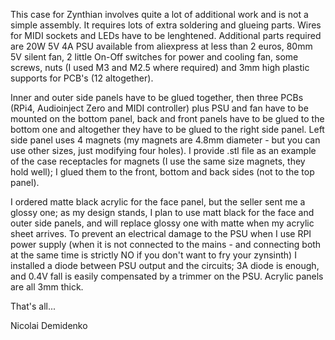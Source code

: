 
This case for Zynthian involves quite a lot of additional work and is not a simple assembly. It requires lots of extra soldering and glueing parts.
Wires for MIDI sockets and LEDs have to be lenghtened. Additional parts required are 20W 5V 4A PSU available from aliexpress at less than 2 euros,
80mm 5V silent fan, 2 little On-Off switches for power and cooling fan, some screws, nuts (I used M3 and M2.5 where required) and 3mm high plastic supports 
for PCB's (12 altogether).

Inner and outer side panels have to be glued together, then three PCBs (RPi4, Audioinject Zero and MIDI controller) plus PSU and fan have to be mounted 
on the bottom panel, back and front panels have to be glued to the bottom one and altogether they have to be glued to the right side panel.
Left side panel uses 4 magnets (my magnets are 4.8mm diameter - but you can use other sizes, just modifying four holes). I provide .stl file as an example
of the case receptacles for magnets (I use the same size magnets, they hold well); I glued them to the front, bottom and back sides (not to the top panel).

I ordered matte black acrylic for the face panel, but the seller sent me a glossy one;  as my design stands, I plan to use matt black for the face and outer side 
panels, and will replace glossy one with matte when my acrylic sheet arrives. 
To prevent an electrical damage to the PSU when I use RPI power supply (when it is not connected to the mains - and connecting both at the same time is
strictly NO if you don't want to fry your zynsinth) I installed a diode between PSU output and the circuits; 3A diode is enough, and 0.4V fall is easily 
compensated by a trimmer on the PSU.
Acrylic panels are all 3mm thick.

That's all...

Nicolai Demidenko
